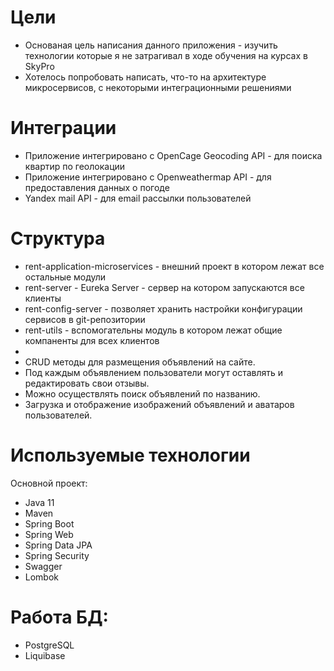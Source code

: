 # Цели 
- Основаная цель написания данного приложения - изучить технологии которые я не затрагивал в ходе обучения на курсах в SkyPro
- Хотелось попробовать написать, что-то на архитектуре микросервисов, с некоторыми интеграционными решениями
  
# Интеграции
- Приложение интегрировано с OpenCage Geocoding API - для поиска квартир по геолокации
- Приложение интегрировано  с Openweathermap API - для предоставления данных о погоде
- Yandex mail API  - для email рассылки пользователей

# Структура 
- rent-application-microservices - внешний проект в котором лежат все остальные модули
- rent-server - Eureka Server - сервер на котором запускаются все клиенты
- rent-config-server - позволяет хранить настройки конфигурации сервисов в git-репозитории
- rent-utils - вспомогательны модуль в котором лежат общие компаненты для всех клиентов
- 
- CRUD методы для размещения объявлений на сайте.
- Под каждым объявлением пользователи могут оставлять и редактировать свои отзывы.
- Можно осуществлять поиск объявлений по названию.
- Загрузка и отображение изображений объявлений и аватаров пользователей.

# Используемые технологии
Основной проект:
- Java 11
- Maven
- Spring Boot
- Spring Web
- Spring Data JPA
- Spring Security
- Swagger
- Lombok
# Работа БД:
- PostgreSQL
- Liquibase
